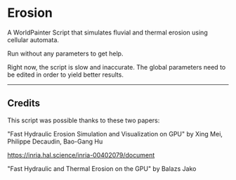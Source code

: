 # Erosion
A WorldPainter Script that simulates fluvial and thermal erosion using cellular automata.

Run without any parameters to get help.

Right now, the script is slow and inaccurate. The global parameters need to be edited in order to yield better results.

---

## Credits
This script was possible thanks to these two papers:

"Fast Hydraulic Erosion Simulation and Visualization on GPU" by Xing Mei, Philippe Decaudin, Bao-Gang Hu

https://inria.hal.science/inria-00402079/document

"Fast Hydraulic and Thermal Erosion on the GPU" by Balazs Jako
